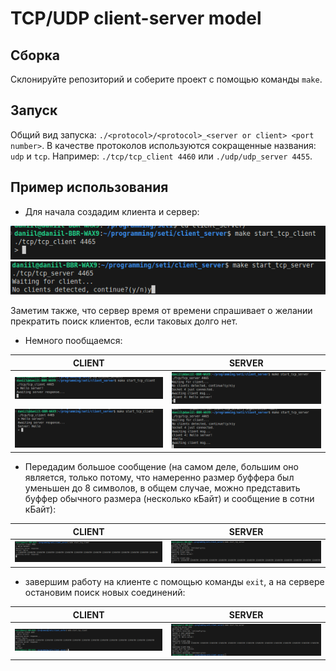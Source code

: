 # TCP/UDP client-server model

## Сборка 

Склонируйте репозиторий и соберите проект с помощью команды `make`. 

## Запуск

Общий вид запуска: `./<protocol>/<protocol>_<server or client> <port number>`.
В качестве протоколов используются сокращенные названия: `udp` и `tcp`.
Например: `./tcp/tcp_client 4460` или `./udp/udp_server 4455`.

## Пример использования 

- Для начала создадим клиента и сервер:

![](/res/client_start.png?raw=true "Старт клиента.") 
![](/res/server_start.png?raw=true "Старт сервера.")

Заметим также, что сервер время от времени спрашивает о желании прекратить поиск клиентов, если таковых долго нет.

- Немного пообщаемся:

|  CLIENT      |     SERVER            |
| ------------- |:------------------:|
| ![](/res/client_simple1.png?raw=true "Старт клиента.")     | ![](/res/server_simple1.png?raw=true "Старт сервера.")    |
| ![](/res/client_simple2.png?raw=true "Старт клиента.")     | ![](/res/server_simple2.png?raw=true "Старт сервера.")    |

- Передадим большое сообщение (на самом деле, большим оно является, только потому, что намеренно размер буффера был уменьшен до 8 символов, в общем случае, можно представить буффер обычного размера (несколько кБайт) и сообщение в сотни кБайт):

|  CLIENT      |     SERVER            |
| ------------- |:------------------:|
| ![](/res/large_msg_clent.png?raw=true "Старт клиента.")     | ![](/res/large_msg_server.png?raw=true "Старт сервера.")    |

- завершим работу на клиенте с помощью команды `exit`, а на сервере остановим поиск новых соединений:

|  CLIENT      |     SERVER            |
| ------------- |:------------------:|
| ![](/res/client_full.png?raw=true "Старт клиента.")     | ![](/res/server_full.png?raw=true "Старт сервера.")    |
 